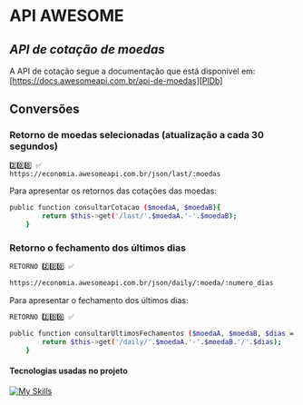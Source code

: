 # API AWESOME
## _API de cotação de moedas_
A API de cotação segue a documentação que está disponivel em: [https://docs.awesomeapi.com.br/api-de-moedas][PlDb]

## Conversões

### Retorno de moedas selecionadas (atualização a cada 30 segundos)
```sh
2️⃣0️⃣0️⃣ ✅
https://economia.awesomeapi.com.br/json/last/:moedas
```

Para apresentar os retornos das cotações das moedas: 
```sh
public function consultarCotacao ($moedaA, $moedaB){
        return $this->get('/last/'.$moedaA.'-'.$moedaB);
    }
```

### Retorno o fechamento dos últimos dias
```sh
RETORNO 2️⃣0️⃣0️⃣ ✅

https://economia.awesomeapi.com.br/json/daily/:moeda/:numero_dias
```

Para apresentar o fechamento dos últimos dias:
```sh
RETORNO 2️⃣0️⃣0️⃣ ✅

public function consultarUltimosFechamentos ($moedaA, $moedaB, $dias = 1){
        return $this->get('/daily/'.$moedaA.'-'.$moedaB.'/'.$dias);
    }
```

#### Tecnologias usadas no projeto
[![My Skills](https://skills.thijs.gg/icons?i=php)](https://skills.thijs.gg)